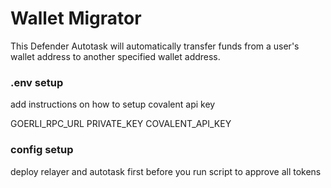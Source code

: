 # Wallet Migrator

This Defender Autotask will automatically transfer funds from a user's wallet address to another specified wallet address.


### .env setup

add instructions on how to setup covalent api key

GOERLI_RPC_URL
PRIVATE_KEY
COVALENT_API_KEY

### config setup

deploy relayer and autotask first before you run script to approve all tokens